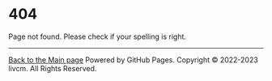 # 404
Page not found. Please check if your spelling is right.

------

[Back to the Main page](/ "Back to the Main page")
Powered by GitHub Pages. Copyright ©️ 2022-2023 livcm. All Rights Reserved.